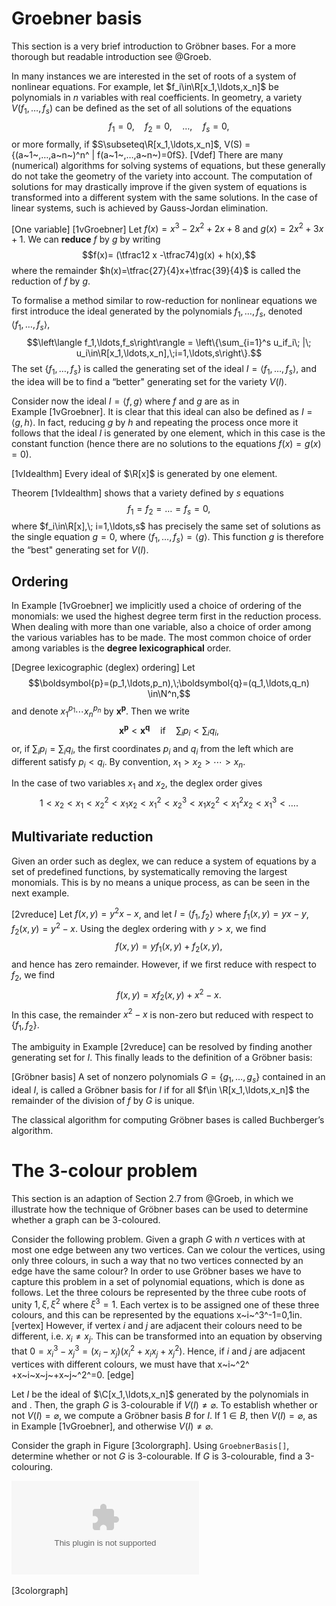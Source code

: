Groebner basis
==============

This section is a very brief introduction to Gröbner bases. For a more
thorough but readable introduction see @Groeb.

In many instances we are interested in the set of roots of a system of
nonlinear equations. For example, let $f_i\in\R[x_1,\ldots,x_n]$ be
polynomials in $n$ variables with real coefficients. In geometry, a
variety $V(f_1,\ldots,f_s)$ can be defined as the set of all solutions
of the equations $$f_1=0,\quad f_2=0, \quad \ldots,\quad f_s=0,$$ or
more formally, if $S\subseteq\R[x_1,\ldots,x_n]$, V(S) =
{(a~1~,…,a~n~)^n^ | f(a~1~,…,a~n~)=0fS}. [Vdef] There are many
(numerical) algorithms for solving systems of equations, but these
generally do not take the geometry of the variety into account. The
computation of solutions for may drastically improve if the given system
of equations is transformed into a different system with the same
solutions. In the case of linear systems, such is achieved by
Gauss-Jordan elimination.

[One variable] [1vGroebner] Let $f(x)=x^3-2x^2+2x+8$ and
$g(x)=2x^2+3x+1$. We can **reduce** $f$ by $g$ by writing
$$f(x)= (\tfrac12 x -\tfrac74)g(x) + h(x),$$ where the remainder
$h(x)=\tfrac{27}{4}x+\tfrac{39}{4}$ is called the reduction of $f$ by
$g$.

To formalise a method similar to row-reduction for nonlinear equations
we first introduce the ideal generated by the polynomials
$f_1,\ldots, f_s$, denoted $\left\langle f_1,\ldots,f_s\right\rangle$,
$$\left\langle f_1,\ldots,f_s\right\rangle = \left\{\sum_{i=1}^s u_if_i\; |\; u_i\in\R[x_1,\ldots,x_n],\;i=1,\ldots,s\right\}.$$
The set $\{f_1,\ldots,f_s\}$ is called the generating set of the ideal
$I=\left\langle f_1,\ldots,f_s\right\rangle$, and the idea will be to
find a “better" generating set for the variety $V(I)$.

Consider now the ideal $I=\langle f,g\rangle$ where $f$ and $g$ are as
in Example [1vGroebner]. It is clear that this ideal can also be defined
as $I=\langle g,h\rangle$. In fact, reducing $g$ by $h$ and repeating
the process once more it follows that the ideal $I$ is generated by one
element, which in this case is the constant function (hence there are no
solutions to the equations $f(x)=g(x)=0$).

[1vIdealthm] Every ideal of $\R[x]$ is generated by one element.

Theorem [1vIdealthm] shows that a variety defined by $s$ equations
$$f_1=f_2=\ldots =f_s=0,$$ where $f_i\in\R[x],\; i=1,\ldots,s$ has
precisely the same set of solutions as the single equation $g=0$, where
$\langle f_1,\ldots,f_s\rangle = \langle g\rangle$. This function $g$ is
therefore the “best" generating set for $V(I)$.

Ordering
--------

In Example [1vGroebner] we implicitly used a choice of ordering of the
monomials: we used the highest degree term first in the reduction
process. When dealing with more than one variable, also a choice of
order among the various variables has to be made. The most common choice
of order among variables is the **degree lexicographical** order.

[Degree lexicographic (deglex) ordering] Let
$$\boldsymbol{p}=(p_1,\ldots,p_n),\;\boldsymbol{q}=(q_1,\ldots,q_n) \in\N^n,$$
and denote $x_1^{p_1}\cdots x_n^{p_n}$ by $\boldsymbol{x^p}$. Then we
write $$\boldsymbol{x^p} < \boldsymbol{x^q}\quad \text{if}\quad
\sum_i p_i < \sum_i q_i,$$ or, if $\sum_i p_i = \sum_i q_i$, the first
coordinates $p_i$ and $q_i$ from the left which are different satisfy
$p_i<q_i$. By convention, $x_1>x_2>\cdots >x_n$.

In the case of two variables $x_1$ and $x_2$, the deglex order gives
$$1 < x_2 < x_1 < x_2^2 < x_1 x_2 < x_1^2 < x_2^3 < x_1x_2^2 < x_1^2x_2 < x_1^3 < \ldots.$$

Multivariate reduction
----------------------

Given an order such as deglex, we can reduce a system of equations by a
set of predefined functions, by systematically removing the largest
monomials. This is by no means a unique process, as can be seen in the
next example.

[2vreduce] Let $f(x,y)=y^2x-x$, and let $I=\langle f_1,f_2\rangle$ where
$f_1(x,y)=yx-y$, $f_2(x,y)=y^2-x$. Using the deglex ordering with $y>x$,
we find $$f(x,y)=yf_1(x,y)+f_2(x,y),$$ and hence has zero remainder.
However, if we first reduce with respect to $f_2$, we find
$$f(x,y)=xf_2(x,y) + x^2-x.$$ In this case, the remainder $x^2-x$ is
non-zero but reduced with respect to $\{f_1,f_2\}$.

The ambiguity in Example [2vreduce] can be resolved by finding another
generating set for $I$. This finally leads to the definition of a
Gröbner basis:

[Gröbner basis] A set of nonzero polynomials $G=\{g_1,\ldots,g_s\}$
contained in an ideal $I$, is called a Gröbner basis for $I$ if for all
$f\in \R[x_1,\ldots,x_n]$ the remainder of the division of $f$ by $G$ is
unique.

The classical algorithm for computing Gröbner bases is called
Buchberger’s algorithm.

The 3-colour problem
====================

This section is an adaption of Section 2.7 from @Groeb, in which we
illustrate how the technique of Gröbner bases can be used to determine
whether a graph can be 3-coloured.

Consider the following problem. Given a graph $G$ with $n$ vertices with
at most one edge between any two vertices. Can we colour the vertices,
using only three colours, in such a way that no two vertices connected
by an edge have the same colour? In order to use Gröbner bases we have
to capture this problem in a set of polynomial equations, which is done
as follows. Let the three colours be represented by the three cube roots
of unity $1,\xi,\xi^2$ where $\xi^3=1$. Each vertex is to be assigned
one of these three colours, and this can be represented by the equations
x~i~^3^-1=0,1in. [vertex] However, if vertex $i$ and $j$ are adjacent
their colours need to be different, i.e. $x_i\neq x_j$. This can be
transformed into an equation by observing that
$0=x_i^3-x_j^3 = (x_i-x_j)(x_i^2 +x_ix_j+x_j^2)$. Hence, if $i$ and $j$
are adjacent vertices with different colours, we must have that x~i~^2^
+x~i~x~j~+x~j~^2^=0. [edge]

Let $I$ be the ideal of $\C[x_1,\ldots,x_n]$ generated by the
polynomials in and . Then, the graph $G$ is 3-colourable if
$V(I)\neq \varnothing$. To establish whether or not $V(I)=\varnothing$,
we compute a Gröbner basis $B$ for $I$. If $1\in B$, then
$V(I)=\varnothing$, as in Example [1vGroebner], and otherwise
$V(I)\neq \varnothing$.

Consider the graph in Figure [3colorgraph]. Using `GroebnerBasis[]`,
determine whether or not $G$ is 3-colourable. If $G$ is 3-colourable,
find a 3-colouring.

![image](3colorgraph.eps)

[3colorgraph]
